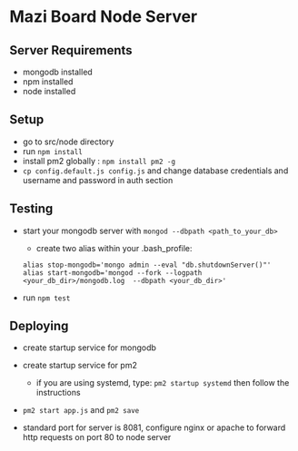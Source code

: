 # Mazi Board Node Server



## Server Requirements

* mongodb installed
* npm installed
* node installed

## Setup

* go to src/node directory
* run `npm install`
* install pm2 globally : `npm install pm2 -g`
* `cp config.default.js config.js` and change database credentials and username and password in auth section

## Testing

* start your mongodb server with `mongod --dbpath <path_to_your_db>`

  * create two alias within your .bash_profile:

  ```shell
  alias stop-mongodb='mongo admin --eval "db.shutdownServer()"'
  alias start-mongodb='mongod --fork --logpath <your_db_dir>/mongodb.log  --dbpath <your_db_dir>'
  ```

* run `npm test`

## Deploying

*  create startup service for mongodb

*  create startup service for pm2
     * if you are using systemd, type: `pm2 startup systemd` then follow the instructions

*  `pm2 start app.js` and `pm2 save`

*  standard port for server is 8081, configure nginx or apache to forward http requests on port 80 to node server


